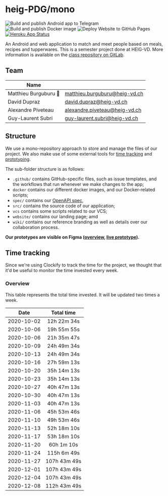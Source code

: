# heig-PDG/mono

![Build and publish Android app to Telegram](https://github.com/heig-PDG/mono/workflows/Build%20and%20publish%20Android%20app%20to%20Telegram/badge.svg)
![Build and publish Docker image](https://github.com/heig-PDG/mono/workflows/Build%20and%20publish%20Docker%20image/badge.svg)
![Deploy Website to GitHub Pages](https://github.com/heig-PDG/mono/workflows/Deploy%20Website%20to%20GitHub%20Pages/badge.svg)
[![Heroku App Status](http://heroku-shields.herokuapp.com/heig-pdg)](https://heig-pdg.herokuapp.com)

An Android and web application to match and meet people based on meals, recipes and tupperwares. This is a semester project done at HEIG-VD. More information is available on the [class repository on GitLab](https://gitlab.com/softeng-heigvd/teaching-heigvd-pdg-2020/guidelines).

## Team

| Name                                   |                                  |
|----------------------------------------|----------------------------------|
| Matthieu Burguburu 🚀 					 | matthieu.burguburu@heig-vd.ch    |
| David Dupraz                           | david.dupraz@heig-vd.ch          |
| Alexandre Piveteau 				     | alexandre.piveteau@heig-vd.ch    |
| Guy-Laurent Subri                      | guy-laurent.subri@heig-vd.ch     |

## Structure

We use a mono-repository approach to store and manage the files of our project. We also make use of some external tools for [time tracking](https://clockify.me) and [prototyping](https://www.figma.com).

The sub-folder structure is as follows:

- `.github/` contains GitHub-specific files, such as issue templates, and the workflows that run whenever we make changes to the app;
- `docker` contains our different docker images, and our Docker-related scripts;
- `spec/` contains our [OpenAPI spec](http://spec.tupperdate.me),
- `src/` contains the source code of our application;
- `vcs` contains some scripts related to our VCS;
- `website/` contains our landing page; amd
- `wiki/` contains our reference branding as well as details over our collaboration process.

**Our prototypes are visible on Figma ([overview](https://www.figma.com/file/sZTqSZOMoUmuJTMhw7khx3/Mobile?node-id=1%3A2), [live prototype](https://www.figma.com/proto/sZTqSZOMoUmuJTMhw7khx3/Mobile?node-id=158%3A380&viewport=849%2C581%2C0.3042562007904053&scaling=scale-down)).**

## Time tracking

Since we're using Clockify to track the time for the project, we thought that it'd be useful to monitor the time invested every week.

### Overview

This table represents the total time invested. It will be updated two times a week.

| Date | Total time |
| :--: | :-----: |
| 2020-10-02 | 12h 22m 34s |
| 2020-10-06 | 19h 55m 55s |
| 2020-10-06 | 21h 35m 47s |
| 2020-10-09 | 24h 49m 34s |
| 2020-10-13 | 24h 49m 34s |
| 2020-10-16 | 27h 59m 13s |
| 2020-10-20 | 35h 14m 13s |
| 2020-10-23 | 35h 14m 13s |
| 2020-10-27 | 40h 47m 13s |
| 2020-10-30 | 40h 47m 13s |
| 2020-11-03 | 40h 47m 13s |
| 2020-11-06 | 45h 53m 46s |
| 2020-11-10 | 49h 53m 46s |
| 2020-11-13 | 52h 18m 10s |
| 2020-11-17 | 53h 18m 10s |
| 2020-11-20 | 60h 1m 10s |
| 2020-11-24 | 115h 6m 49s |
| 2020-11-27 | 107h 43m 49s |
| 2020-12-01 | 107h 43m 49s |
| 2020-12-04 | 107h 43m 49s |
| 2020-12-08 | 112h 43m 49s |
